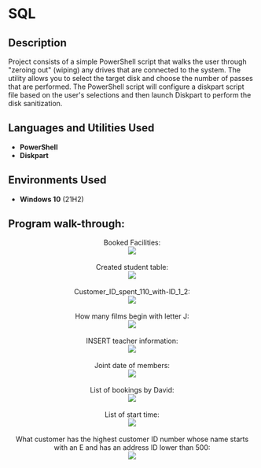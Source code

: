 <h1>SQL</h1>

 

<h2>Description</h2>
Project consists of a simple PowerShell script that walks the user through "zeroing out" (wiping) any drives that are connected to the system. The utility allows you to select the target disk and choose the number of passes that are performed. The PowerShell script will configure a diskpart script file based on the user's selections and then launch Diskpart to perform the disk sanitization.
<br />


<h2>Languages and Utilities Used</h2>

- <b>PowerShell</b> 
- <b>Diskpart</b>

<h2>Environments Used </h2>

- <b>Windows 10</b> (21H2)

<h2>Program walk-through:</h2>

<p align="center">
Booked Facilities: <br/>
<img src="https://github.com/Vlad774/SQL-test/blob/main/Booked_facilities.png"/>
<br />
<br />
Created student table:  <br/>
<img src="https://github.com/Vlad774/SQL-test/blob/main/Created%20student%20table.png"/>
<br />
<br />
Customer_ID_spent_110_with-ID_1_2: <br/>
<img src="https://github.com/Vlad774/SQL-test/blob/main/Customer_ID_spent_110_with-ID_1_2.png"/>
<br />
<br />
How many films begin with letter J:  <br/>
<img src="https://github.com/Vlad774/SQL-test/blob/main/How%20many%20films%20begin%20with%20letter%20J.png"/>
<br />
<br />
INSERT teacher information:  <br/>
<img src="https://github.com/Vlad774/SQL-test/blob/main/INSERT%20teacher%20information.png"/>
<br />
<br />
Joint date of members:  <br/>
<img src="https://github.com/Vlad774/SQL-test/blob/main/Joint%20date%20of%20members.png"/>
<br />
<br />
List of bookings by David:  <br/>
<img src="https://github.com/Vlad774/SQL-test/blob/main/List%20of%20bookings%20by%20David.png"/>
<br />
<br />
List of start time:  <br/>
<img src="https://github.com/Vlad774/SQL-test/blob/main/List%20of%20start%20time.png"/>
<br />
<br />
What customer has the highest customer ID number whose name starts with an E and has an address ID lower than 500:  <br/>
<img src="https://github.com/Vlad774/SQL-test/blob/main/Whatcustomer%20has%20the%20highest%20customer%20ID%20number%20whose%20name%20starts%20with%20an%20E%20and%20has%20an%20address%20ID%20lower%20than%20500.png"/>
</p>

<!--
 ```diff
- text in red
+ text in green
! text in orange
# text in gray
@@ text in purple (and bold)@@
```
--!>

